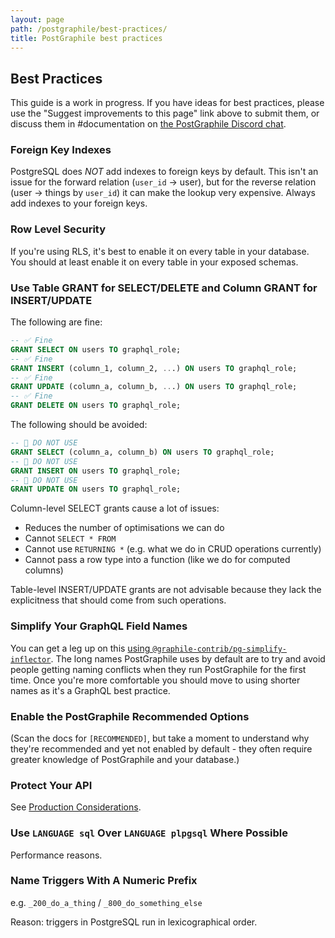 ```yaml
---
layout: page
path: /postgraphile/best-practices/
title: PostGraphile best practices
---
```


## Best Practices

This guide is a work in progress. If you have ideas for best practices, please use the "Suggest improvements to this page" link above to submit them, or discuss them in #documentation on [the PostGraphile Discord chat](http://discord.gg/graphile).

### Foreign Key Indexes

PostgreSQL does _NOT_ add indexes to foreign keys by default. This isn't an
issue for the forward relation (`user_id` → user), but for the reverse
relation (user → things by `user_id`) it can make the lookup very expensive.
Always add indexes to your foreign keys.

### Row Level Security

If you're using RLS, it's best to enable it on every table in your database. You should at least enable it on every table in your exposed schemas.

### Use Table GRANT for SELECT/DELETE and Column GRANT for INSERT/UPDATE

The following are fine:

```sql
-- ✅ Fine
GRANT SELECT ON users TO graphql_role;
-- ✅ Fine
GRANT INSERT (column_1, column_2, ...) ON users TO graphql_role;
-- ✅ Fine
GRANT UPDATE (column_a, column_b, ...) ON users TO graphql_role;
-- ✅ Fine
GRANT DELETE ON users TO graphql_role;
```

The following should be avoided:

```sql
-- 🛑 DO NOT USE
GRANT SELECT (column_a, column_b) ON users TO graphql_role;
-- 🛑 DO NOT USE
GRANT INSERT ON users TO graphql_role;
-- 🛑 DO NOT USE
GRANT UPDATE ON users TO graphql_role;
```

Column-level SELECT grants cause a lot of issues:

- Reduces the number of optimisations we can do
- Cannot `SELECT * FROM`
- Cannot use `RETURNING *` (e.g. what we do in CRUD operations currently)
- Cannot pass a row type into a function (like we do for computed columns)

Table-level INSERT/UPDATE grants are not advisable because they lack the
explicitness that should come from such operations.

### Simplify Your GraphQL Field Names

You can get a leg up on this [using
`@graphile-contrib/pg-simplify-inflector`](https://github.com/graphile-contrib/pg-simplify-inflector).
The long names PostGraphile uses by default are to try and avoid people
getting naming conflicts when they run PostGraphile for the first time. Once
you're more comfortable you should move to using shorter names as it's a
GraphQL best practice.

### Enable the PostGraphile Recommended Options

(Scan the docs for `[RECOMMENDED]`, but take a moment to understand why
they're recommended and yet not enabled by default - they often require
greater knowledge of PostGraphile and your database.)

### Protect Your API

See [Production Considerations](/postgraphile/production/).

### Use `LANGUAGE sql` Over `LANGUAGE plpgsql` Where Possible

Performance reasons.

### Name Triggers With A Numeric Prefix

e.g. `_200_do_a_thing` / `_800_do_something_else`

Reason: triggers in PostgreSQL run in lexicographical order.
